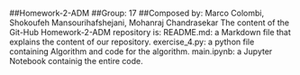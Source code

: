 ##Homework-2-ADM
##Group: 17
##Composed by: Marco Colombi, Shokoufeh Mansourihafshejani, Mohanraj Chandrasekar
The content of the Git-Hub Homework-2-ADM repository is:
README.md: a Markdown file that explains the content of our repository.
exercise_4.py: a python file containing Algorithm and code for the algorithm.
main.ipynb: a Jupyter Notebook containig the entire code.
